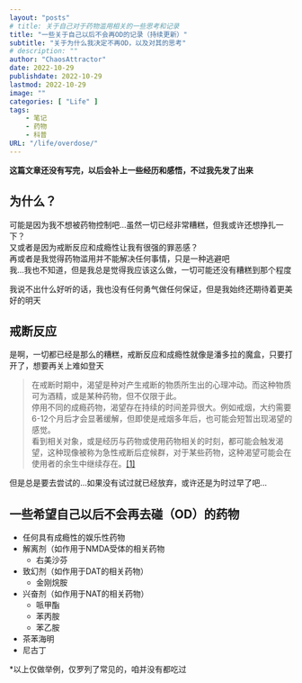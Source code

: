 ```yaml
---
layout: "posts"
# title: 关于自己对于药物滥用相关的一些思考和记录
title: "一些关于自己以后不会再OD的记录（持续更新）"
subtitle: "关于为什么我决定不再OD，以及对其的思考"
# description: ""
author: "ChaosAttractor"
date: 2022-10-29
publishdate: 2022-10-29
lastmod: 2022-10-29
image: ""
categories: [ "Life" ]
tags:
    - 笔记
    - 药物
    - 科普
URL: "/life/overdose/"
---
```


<!-- **这是一篇对于我从3月来自己所经历的事情的记录，以及以此展开的思考** -->
<!-- **这是一篇关于我决定不再OD，以及对其的思考的记录** -->
**这篇文章还没有写完，以后会补上一些经历和感悟，不过我先发了出来**

## 为什么？
可能是因为我不想被药物控制吧...虽然一切已经非常糟糕，但我或许还想挣扎一下？  
又或者是因为戒断反应和成瘾性让我有很强的罪恶感？  
再或者是我觉得药物滥用并不能解决任何事情，只是一种逃避吧  
我...我也不知道，但是我总是觉得我应该这么做，一切可能还没有糟糕到那个程度

我说不出什么好听的话，我也没有任何勇气做任何保证，但是我始终还期待着更美好的明天

## 戒断反应
是啊，一切都已经是那么的糟糕，戒断反应和成瘾性就像是潘多拉的魔盒，只要打开了，想要再关上难如登天

> 在戒断时期中，渴望是种对产生戒断的物质所生出的心理冲动。而这种物质可为酒精，或是某种药物，但不仅限于此。  
> 停用不同的成瘾药物，渴望存在持续的时间差异很大。例如戒烟，大约需要6-12个月后才会显著缓解，但即使是戒烟多年后，也可能会短暂出现渴望的感觉。  
> 看到相关对象，或是经历与药物或使用药物相关的时刻，都可能会触发渴望，这种现像被称为急性戒断后症候群，对于某些药物，这种渴望可能会在使用者的余生中继续存在。[[1]](https://zh.wikipedia.org/wiki/%E8%97%A5%E7%89%A9%E6%88%92%E6%96%B7#%E6%B8%B4%E6%9C%9B)

但是总是要去尝试的...如果没有试过就已经放弃，或许还是为时过早了吧...

## 一些希望自己以后不会再去碰（OD）的药物
 - 任何具有成瘾性的娱乐性药物
 - 解离剂（如作用于NMDA受体的相关药物
   - 右美沙芬
 - 致幻剂（如作用于DAT的相关药物）
   - 金刚烷胺
 - 兴奋剂（如作用于NAT的相关药物）
   - 哌甲酯
   - 苯丙胺
   - 苯乙胺
 - 茶苯海明
 - 尼古丁
 
 *以上仅做举例，仅罗列了常见的，咱并没有都吃过


<!-- Note
关于以后不要再继续磕药的记录
不要碰这些东西了吧…

一些不要尝试东西（持续更新）：
致幻剂 解离剂 兴奋剂 尼古丁
安非他酮 安非他命 苯乙胺 （DA相关）
解离计量 右美沙芬等NMDA相关
茶苯海明等H1直接相关
苯巴比妥
尼古丁

一些原因（零碎的）

或许…我还是并不想被药物控制吧…

在戒断时期中，渴望是种对产生戒断的物质所生出的心理冲动。而这种物质可为酒精，或是某种药物，但不仅限于此。

停用不同的成瘾药物，渴望存在持续的时间差异很大。例如戒烟，大约需要6-12个月后才会显著缓解，但即使是戒烟多年后，也可能会短暂出现渴望的感觉。

看到相关对象，或是经历与药物或使用药物相关的时刻，都可能会触发渴望，这种现像被称为急性戒断后症候群，对于某些药物，这种渴望可能会在使用者的余生中继续存在。对于酒精戒断症候群, 情况会在几个月内逐渐改善，对于严重者，则要过好几年才会逐渐好转。

一些和DA相关药物（谵妄剂相关）的感受

这种朦胧的头晕朦胧的难受而且明知道吃了更难受但是还想吃的感觉是不是戒断反应呢

反胃 头晕头疼 恶心 想吐 声音感觉离自己很远 散瞳 一点都不舒服的解离 戒断反应 还想吃 不敢吃东西 谵妄 抑郁 害怕 兴奋 躯体化 发病 等等 -->
